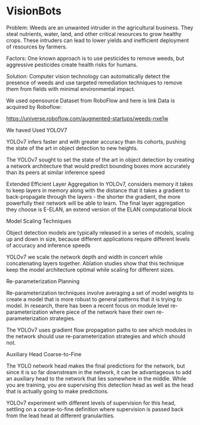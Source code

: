 # VisionBots
Problem: Weeds are an unwanted intruder in the agricultural business. They steal nutrients, water, land, and other critical resources to grow healthy crops. These intruders can lead to lower yields and inefficient deployment of resources by farmers.




Factors: One known approach is to use pesticides to remove weeds, but aggressive pesticides create health risks for humans. 



Solution: Computer vision technology can automatically detect the presence of weeds and use targeted remediation techniques to remove them from fields with minimal environmental impact.

We used opensource Dataset from RoboFlow and here is link 
Data is acquired by Roboflow:

https://universe.roboflow.com/augmented-startups/weeds-nxe1w


We haved Used YOLOV7 


YOLOv7 infers faster and with greater accuracy than its cohorts, pushing the state of the art in object detection to new heights.


The YOLOv7 sought to set the state of the art in object detection by creating a network architecture that would predict bounding boxes more accurately than its peers at similar inference speed


Extended Efficient Layer Aggregation
In YOLOv7, considers memory it takes to keep layers in memory along with the distance that it takes a gradient to back-propagate through the layers - the shorter the gradient, the more powerfully their network will be able to learn. The final layer aggregation they choose is E-ELAN, an extend version of the ELAN computational block

Model Scaling Techniques

Object detection models are typically released in a series of models, scaling up and down in size, because different applications require different levels of accuracy and inference speeds

YOLOv7  we scale the network depth and width in concert while concatenating layers together. Ablation studies show that this technique keep the model architecture optimal while scaling for different sizes.


Re-parameterization Planning

Re-parameterization techniques involve averaging a set of model weights to create a model that is more robust to general patterns that it is trying to model. In research, there has been a recent focus on module level re-parameterization where piece of the network have their own re-parameterization strategies.


The YOLOv7 uses gradient flow propagation paths to see which modules in the network should use re-parameterization strategies and which should not.


Auxiliary Head Coarse-to-Fine


The YOLO network head makes the final predictions for the network, but since it is so far downstream in the network, it can be advantageous to add an auxiliary head to the network that lies somewhere in the middle. While you are training, you are supervising this detection head as well as the head that is actually going to make predictions.

YOLOv7 experiment with different levels of supervision for this head, settling on a coarse-to-fine definition where supervision is passed back from the lead head at different granularities.



